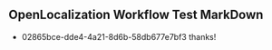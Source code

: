 ## OpenLocalization Workflow Test MarkDown
* 02865bce-dde4-4a21-8d6b-58db677e7bf3 
thanks!<!--HONumber=Mar16_HO3-->
